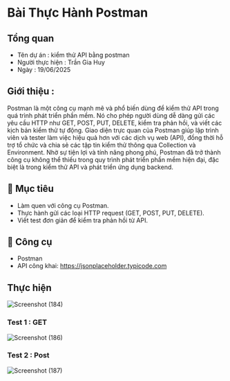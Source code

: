 # Bài Thực Hành Postman
## Tổng quan
- Tên dự án : kiểm thử API bằng postman
- Người thực hiện : Trần Gia Huy
- Ngày : 19/06/2025

## Giới thiệu :
Postman là một công cụ mạnh mẽ và phổ biến dùng để kiểm thử API trong quá trình phát triển phần mềm. Nó cho phép người dùng dễ dàng gửi các yêu cầu HTTP như GET, POST, PUT, DELETE, kiểm tra phản hồi, và viết các kịch bản kiểm thử tự động. Giao diện trực quan của Postman giúp lập trình viên và tester làm việc hiệu quả hơn với các dịch vụ web (API), đồng thời hỗ trợ tổ chức và chia sẻ các tập tin kiểm thử thông qua Collection và Environment.
Nhờ sự tiện lợi và tính năng phong phú, Postman đã trở thành công cụ không thể thiếu trong quy trình phát triển phần mềm hiện đại, đặc biệt là trong kiểm thử API và phát triển ứng dụng backend.
## 🎯 Mục tiêu
- Làm quen với công cụ Postman.
- Thực hành gửi các loại HTTP request (GET, POST, PUT, DELETE).
- Viết test đơn giản để kiểm tra phản hồi từ API.
## 🔧 Công cụ
- Postman
- API công khai: https://jsonplaceholder.typicode.com
## Thực hiện 
![Screenshot (184)](https://github.com/user-attachments/assets/91147f77-3503-4cdd-bbbe-eabf0b68a4e4)
### Test 1 : GET 

![Screenshot (186)](https://github.com/user-attachments/assets/52b38ac5-4b65-45d8-b399-a6be89a93acf)

### Test 2 : Post
![Screenshot (187)](https://github.com/user-attachments/assets/350be866-d21c-450f-9a32-9ea88c2b94e5)
